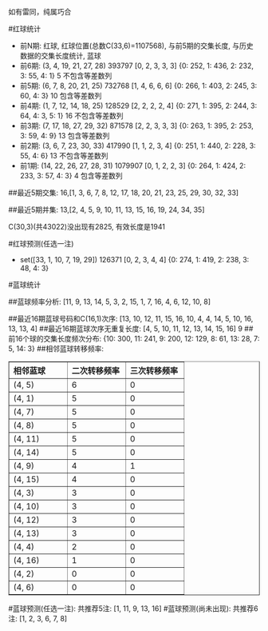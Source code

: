 <!-- 
.. title: 双色球2010003期(2010-01-07)数据分析报告
.. slug: slott-2010003-2010-01-07-report
.. date: 2010-01-08 08:00:00 UTC+08:00
.. tags: Lottery
.. link: 
.. description: 
.. type: text
-->

如有雷同，纯属巧合

<!-- TEASER_END-->

#红球统计

- 前N期: 红球, 红球位置(总数C(33,6)=1107568), 与前5期的交集长度, 与历史数据的交集长度统计, 蓝球
- 前6期: (3, 4, 19, 21, 27, 28) 393797 [0, 2, 3, 3, 3] {0: 252, 1: 436, 2: 232, 3: 55, 4: 1} 5 不包含等差数列
- 前5期: (6, 7, 8, 20, 21, 25) 732768 [1, 4, 6, 6, 6] {0: 266, 1: 403, 2: 245, 3: 60, 4: 3} 10 包含等差数列
- 前4期: (1, 7, 12, 14, 18, 25) 128529 [2, 2, 2, 2, 4] {0: 271, 1: 395, 2: 244, 3: 64, 4: 3, 5: 1} 16 不包含等差数列
- 前3期: (7, 17, 18, 27, 29, 32) 871578 [2, 2, 3, 3, 3] {0: 263, 1: 395, 2: 253, 3: 59, 4: 9} 13 包含等差数列
- 前2期: (3, 6, 7, 23, 30, 33) 417990 [1, 1, 2, 3, 4] {0: 251, 1: 440, 2: 228, 3: 55, 4: 6} 13 不包含等差数列
- 前1期: (14, 22, 26, 27, 28, 31) 1079907 [0, 1, 2, 2, 3] {0: 264, 1: 424, 2: 233, 3: 57, 4: 3} 4 包含等差数列

##最近5期交集:
16,[1, 3, 6, 7, 8, 12, 17, 18, 20, 21, 23, 25, 29, 30, 32, 33]

##最近5期并集:
13,[2, 4, 5, 9, 10, 11, 13, 15, 16, 19, 24, 34, 35]

C(30,3)(共43022)没出现有2825, 
有效长度是1941

#红球预测(任选一注)

- set([33, 1, 10, 7, 19, 29]) 126371 [0, 2, 3, 4, 4] {0: 274, 1: 419, 2: 238, 3: 48, 4: 3}

#蓝球统计

##蓝球频率分析:
[11, 9, 13, 14, 5, 3, 2, 15, 1, 7, 16, 4, 6, 12, 10, 8]

##最近16期蓝球号码和C(16,1)次序:
[13, 10, 12, 11, 15, 16, 10, 4, 4, 14, 5, 10, 16, 13, 13, 4]
##最近16期蓝球次序无重复长度:
[4, 5, 10, 11, 12, 13, 14, 15, 16] 9
##前16个球的交集长度频次分布:
{10: 300, 11: 241, 9: 200, 12: 129, 8: 61, 13: 28, 7: 5, 14: 3}
##相邻蓝球转移频率:
<table border="1" class="table table-striped dataframe">
  <thead>
    <tr style="text-align: left;">
      <th style="min-width: 100px;">相邻蓝球</th>
      <th style="min-width: 100px;">二次转移频率</th>
      <th style="min-width: 100px;">三次转移频率</th>
    </tr>
  </thead>
  <tbody>
    <tr>
      <td>  (4, 5)</td>
      <td> 6</td>
      <td> 0</td>
    </tr>
    <tr>
      <td>  (4, 1)</td>
      <td> 5</td>
      <td> 0</td>
    </tr>
    <tr>
      <td>  (4, 7)</td>
      <td> 5</td>
      <td> 0</td>
    </tr>
    <tr>
      <td>  (4, 8)</td>
      <td> 5</td>
      <td> 0</td>
    </tr>
    <tr>
      <td> (4, 11)</td>
      <td> 5</td>
      <td> 0</td>
    </tr>
    <tr>
      <td> (4, 14)</td>
      <td> 5</td>
      <td> 0</td>
    </tr>
    <tr>
      <td>  (4, 9)</td>
      <td> 4</td>
      <td> 1</td>
    </tr>
    <tr>
      <td> (4, 15)</td>
      <td> 4</td>
      <td> 0</td>
    </tr>
    <tr>
      <td>  (4, 3)</td>
      <td> 3</td>
      <td> 0</td>
    </tr>
    <tr>
      <td> (4, 10)</td>
      <td> 3</td>
      <td> 0</td>
    </tr>
    <tr>
      <td> (4, 12)</td>
      <td> 3</td>
      <td> 0</td>
    </tr>
    <tr>
      <td> (4, 13)</td>
      <td> 3</td>
      <td> 0</td>
    </tr>
    <tr>
      <td>  (4, 4)</td>
      <td> 2</td>
      <td> 0</td>
    </tr>
    <tr>
      <td> (4, 16)</td>
      <td> 1</td>
      <td> 0</td>
    </tr>
    <tr>
      <td>  (4, 2)</td>
      <td> 0</td>
      <td> 0</td>
    </tr>
    <tr>
      <td>  (4, 6)</td>
      <td> 0</td>
      <td> 0</td>
    </tr>
  </tbody>
</table>
#蓝球预测(任选一注):
共推荐5注: [1, 11, 9, 13, 16]
#蓝球预测(尚未出现):
共推荐6注: [1, 2, 3, 6, 7, 8]

